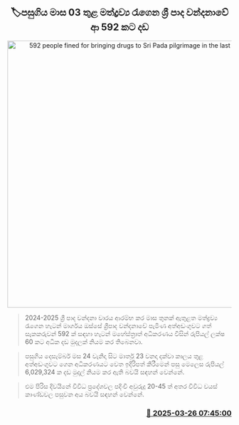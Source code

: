 <p align='center'><b><h2 align='center' title='592 people fined for bringing drugs to Sri Pada pilgrimage in the last 3 months'>🏷පසුගිය මාස 03 තුළ මත්ද්‍රව්‍ය රැගෙන ශ්‍රී පාද වන්දනාවේ ආ 592 කට දඩ
</h2></b></p>
<p align='center'><img src='https://helakuru.sgp1.cdn.digitaloceanspaces.com/esana/images/lib/sripada-tt.jpg' width='600' alt='592 people fined for bringing drugs to Sri Pada pilgrimage in the last 3 months'></p>

> 2024-2025 ශ්‍රී පාද වන්දනා වාරය ආරම්භ කර මාස තුනක් ඇතුළත මත්ද්‍රව්‍ය රැගෙන හැටන් මාර්ගය ඔස්සේ ශ්‍රීපාද වන්දනාවේ පැමිණ අත්අඩංගුවට ගත් සැකකරුවන් 592 ක් සඳහා හැටන් මහේස්ත්‍රාත් අධිකරණය විසින් රුපියල් ලක්ෂ 60 කට අධික දඩ මුදලක් නියම කර තිබෙනවා.

> පසුගිය දෙසැම්බර් මස 24 වැනිදා සිට මාර්තු 23 වනදා දක්වා කාලය තුළ අත්අඩංගුවට ගෙන අධිකරණයට වෙත ඉදිරිපත් කිරීමෙන් පසු මෙලෙස රුපියල් 6,029,324 ක දඩ මුදල් නියම කර ඇති බවයි සඳහන් වෙන්නේ.

> එම පිරිස දිවයිනේ විවිධ ප්‍රදේශවල පදිංචි අවුරුදු 20-45 ත් අතර විවිධ වයස් කාණ්ඩවල පසුවන අය බවයි සඳහන් වෙන්නේ.



<h3 align='right'><a href='https://www.helakuru.lk/esana/p/108648/'>📅 2025-03-26 07:45:00</a></h3>
